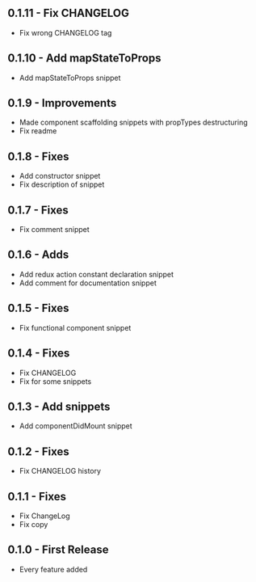 ## 0.1.11 - Fix CHANGELOG
* Fix wrong CHANGELOG tag

## 0.1.10 - Add mapStateToProps
* Add mapStateToProps snippet

## 0.1.9 - Improvements
* Made component scaffolding snippets with propTypes destructuring
* Fix readme

## 0.1.8 - Fixes
* Add constructor snippet
* Fix description of snippet

## 0.1.7 - Fixes
* Fix comment snippet

## 0.1.6 - Adds
* Add redux action constant declaration snippet
* Add comment for documentation snippet

## 0.1.5 - Fixes
* Fix functional component snippet

## 0.1.4 - Fixes
* Fix CHANGELOG
* Fix for some snippets

## 0.1.3 - Add snippets
* Add componentDidMount snippet

## 0.1.2 - Fixes
* Fix CHANGELOG history

## 0.1.1 - Fixes
* Fix ChangeLog
* Fix copy

## 0.1.0 - First Release
* Every feature added
